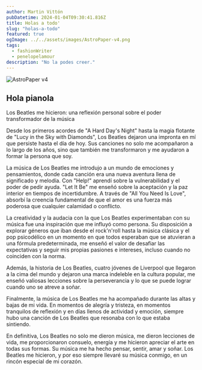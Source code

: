 ```yaml
---
author: Martin Vittón
pubDatetime: 2024-01-04T09:30:41.816Z
title: Holas a todo'
slug: "holas-a-todo"
featured: true
ogImage: ../../assets/images/AstroPaper-v4.png
tags:
  - fashionWriter
  - penelopelamour
description: "No la podes creer."
---
```


![AstroPaper v4](https://64.media.tumblr.com/avatar_7f6b2fcd0faa_64.pnj)

## Hola pianola

Los Beatles me hicieron: una reflexión personal sobre el poder transformador de la música

Desde los primeros acordes de "A Hard Day's Night" hasta la magia flotante de "Lucy in the Sky with Diamonds", Los Beatles dejaron una impronta en mí que persiste hasta el día de hoy. Sus canciones no solo me acompañaron a lo largo de los años, sino que también me transformaron y me ayudaron a formar la persona que soy.

La música de Los Beatles me introdujo a un mundo de emociones y pensamientos, donde cada canción era una nueva aventura llena de significado y melodía. Con "Help!" aprendí sobre la vulnerabilidad y el poder de pedir ayuda. "Let It Be" me enseñó sobre la aceptación y la paz interior en tiempos de incertidumbre. A través de "All You Need Is Love", absorbí la creencia fundamental de que el amor es una fuerza más poderosa que cualquier calamidad o conflicto.

La creatividad y la audacia con la que Los Beatles experimentaban con su música fue una inspiración que me influyó como persona. Su disposición a explorar géneros que iban desde el rock'n'roll hasta la música clásica y el pop psicodélico en un momento en que todos esperaban que se atuvieran a una fórmula predeterminada, me enseñó el valor de desafiar las expectativas y seguir mis propias pasiones e intereses, incluso cuando no coinciden con la norma.

Además, la historia de Los Beatles, cuatro jóvenes de Liverpool que llegaron a la cima del mundo y dejaron una marca indeleble en la cultura popular, me enseñó valiosas lecciones sobre la perseverancia y lo que se puede lograr cuando uno se atreve a soñar.

Finalmente, la música de Los Beatles me ha acompañado durante las altas y bajas de mi vida. En momentos de alegría y tristeza, en momentos tranquilos de reflexión y en días llenos de actividad y emoción, siempre hubo una canción de Los Beatles que resonaba con lo que estaba sintiendo.

En definitiva, Los Beatles no solo me dieron música, me dieron lecciones de vida, me proporcionaron consuelo, energía y me hicieron apreciar el arte en todas sus formas. Su música me ha hecho pensar, sentir, amar y soñar. Los Beatles me hicieron, y por eso siempre llevaré su música conmigo, en un rincón especial de mi corazón.

